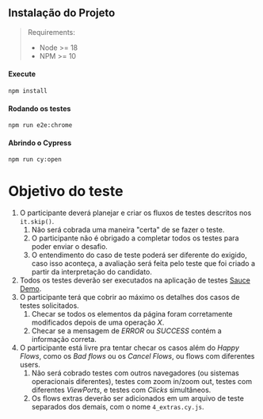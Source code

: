 ## Instalação do Projeto
> Requirements:
> - Node >= 18
> - NPM >= 10

 #### Execute
```
npm install
```

#### Rodando os testes
``` 
npm run e2e:chrome
```

#### Abrindo o Cypress
``` 
npm run cy:open
```

# Objetivo do teste
1. O participante deverá planejar e criar os fluxos de testes descritos nos `it.skip()`.
   1. Não será cobrada uma maneira "certa" de se fazer o teste.
   2. O participante não é obrigado a completar todos os testes para poder enviar o desafio.
   3. O entendimento do caso de teste poderá ser diferente do exigido, caso isso aconteça, a avaliação será feita pelo teste que foi criado a partir da interpretação do candidato.
2. Todos os testes deverão ser executados na aplicação de testes [Sauce Demo](https://www.saucedemo.com/).
3. O participante terá que cobrir ao máximo os detalhes dos casos de testes solicitados.
   1. Checar se todos os elementos da página foram corretamente modificados depois de uma operação _X_.
   2. Checar se a mensagem de _ERROR_ ou _SUCCESS_ contém a informação correta.
4. O participante está livre pra tentar checar os casos além do _Happy Flows_, como os _Bad flows_ ou os _Cancel Flows_, ou flows com diferentes users.
   1. Não será cobrado testes com outros navegadores (ou sistemas operacionais diferentes), testes com zoom in/zoom out, testes com diferentes _ViewPorts_, e testes com _Clicks_ simultâneos.
   2. Os flows extras deverão ser adicionados em um arquivo de teste separados dos demais, com o nome `4_extras.cy.js`.
